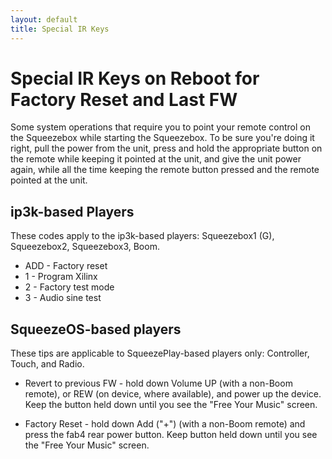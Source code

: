```yaml
---
layout: default
title: Special IR Keys
---
```


# Special IR Keys on Reboot for Factory Reset and Last FW

Some system operations that require you to point your remote control on the Squeezebox while starting the Squeezebox. To be sure you're doing it right, pull the power from the unit, press and hold the appropriate button on the remote while keeping it pointed at the unit, and give the unit power again, while all the time keeping the remote button pressed and the remote pointed at the unit.

## ip3k-based Players

These codes apply to the ip3k-based players: Squeezebox1 (G), Squeezebox2, Squeezebox3, Boom.

* ADD - Factory reset
* 1 - Program Xilinx
* 2 - Factory test mode
* 3 - Audio sine test


## SqueezeOS-based players

These tips are applicable to SqueezePlay-based players only: Controller, Touch, and Radio.

* Revert to previous FW - hold down Volume UP (with a non-Boom remote), or REW (on device, where available), and power up the device. Keep the button held down until you see the "Free Your Music" screen.

* Factory Reset - hold down Add ("+") (with a non-Boom remote) and press the fab4 rear power button. Keep button held down until you see the "Free Your Music" screen.